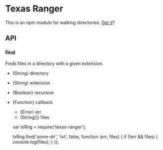 # Texas Ranger

This is an npm module for walking directories.  [Get it](http://upload.wikimedia.org/wikipedia/en/4/4b/WalkerTitle.jpg)?

## API

### find

Finds files in a directory with a given extension.

* {String} directory
* {String} extension
* {Boolean} recursive
* {Function} callback
    * {Error} err
    * {String[]} files


    var txRng = require('texas-ranger');

    txRng.find('some-dir', 'txt', false, function (err, files) {
        if (!err && files) {
            console.log(files);
        }
    });